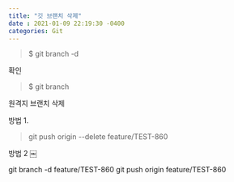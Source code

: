 ```yaml
---
title: "깃 브랜치 삭제"
date : 2021-01-09 22:19:30 -0400
categories: Git
---
```





> $ git branch -d <branchname>


확인 

> $ git branch

원격지 브랜치 삭제

방법 1. 

> git push origin --delete feature/TEST-860


방법 2
￼

git branch -d feature/TEST-860
git push origin feature/TEST-860

